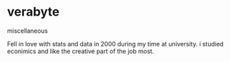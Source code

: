 # verabyte
miscellaneous

Fell in love with stats and data in 2000 during my time at university. i studied econimics and like the creative part of the job most. 
